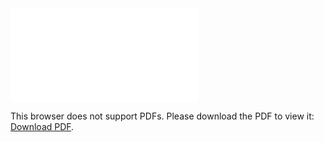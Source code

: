 <object data="christ-in-song/CIS1908pdfs/679.pdf" type="application/pdf" width="100%" height="1024px">
    <embed src="christ-in-song/CIS1908pdfs/679.pdf">
        <p>This browser does not support PDFs. Please download the PDF to view it: <a href="christ-in-song/CIS1908pdfs/679.pdf">Download PDF</a>.</p>
    </embed>
</object>
